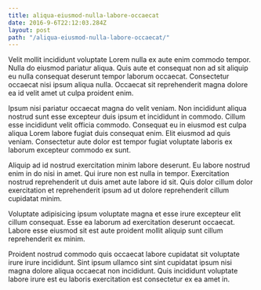 ```yaml
---
title: aliqua-eiusmod-nulla-labore-occaecat
date: 2016-9-6T22:12:03.284Z
layout: post
path: "/aliqua-eiusmod-nulla-labore-occaecat/"
---
```


Velit mollit incididunt voluptate Lorem nulla ex aute enim commodo tempor. Nulla do eiusmod pariatur aliqua. Quis aute et consequat non ad sit aliquip eu nulla consequat deserunt tempor laborum occaecat. Consectetur occaecat nisi ipsum aliqua nulla. Occaecat sit reprehenderit magna dolore ea id velit amet ut culpa proident enim.

Ipsum nisi pariatur occaecat magna do velit veniam. Non incididunt aliqua nostrud sunt esse excepteur duis ipsum et incididunt in commodo. Cillum esse incididunt velit officia commodo. Consequat eu in eiusmod est culpa aliqua Lorem labore fugiat duis consequat enim. Elit eiusmod ad quis veniam. Consectetur aute dolor est tempor fugiat voluptate laboris ex laborum excepteur commodo ex sunt.

Aliquip ad id nostrud exercitation minim labore deserunt. Eu labore nostrud enim in do nisi in amet. Qui irure non est nulla in tempor. Exercitation nostrud reprehenderit ut duis amet aute labore id sit. Quis dolor cillum dolor exercitation et reprehenderit ipsum ad ut dolore reprehenderit cillum cupidatat minim.

Voluptate adipisicing ipsum voluptate magna et esse irure excepteur elit cillum consequat. Esse ea laborum ad exercitation deserunt occaecat. Labore esse eiusmod sit est aute proident mollit aliquip sunt cillum reprehenderit ex minim.

Proident nostrud commodo quis occaecat labore cupidatat sit voluptate irure irure incididunt. Sint ipsum ullamco sint sint cupidatat ipsum nisi magna dolore aliqua occaecat non incididunt. Quis incididunt voluptate labore irure est eu laboris exercitation est consectetur ex ea amet in.